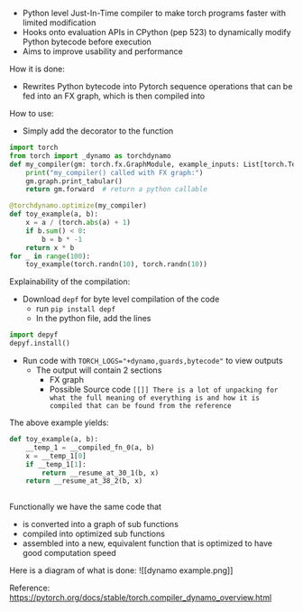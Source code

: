 * Python level Just-In-Time compiler to make torch programs faster with limited modification
* Hooks onto evaluation APIs in CPython (pep 523) to dynamically modify Python bytecode before execution
* Aims to improve usability and performance


How it is done:
* Rewrites Python bytecode into Pytorch sequence operations that can be fed into an FX graph, which is then compiled into 

How to use:
* Simply add the decorator to the function
```python
import torch
from torch import _dynamo as torchdynamo
def my_compiler(gm: torch.fx.GraphModule, example_inputs: List[torch.Tensor]):
    print("my_compiler() called with FX graph:")
    gm.graph.print_tabular()
    return gm.forward  # return a python callable

@torchdynamo.optimize(my_compiler)
def toy_example(a, b):
    x = a / (torch.abs(a) + 1)
    if b.sum() < 0:
        b = b * -1
    return x * b
for _ in range(100):
    toy_example(torch.randn(10), torch.randn(10))	
```

Explainability of the compilation:
* Download `depf` for byte level compilation of the code
	* run `pip install depf`
	* In the python file, add the lines
```python
import depyf
depyf.install()
```
* Run code with `TORCH_LOGS="+dynamo,guards,bytecode"` to view outputs
	* The output will contain 2 sections
		* FX graph
		* Possible Source code
`[[]] There is a lot of unpacking for what the full meaning of everything is and how it is compiled that can be found from the reference`

The above example yields:
```python
def toy_example(a, b):
    __temp_1 = __compiled_fn_0(a, b)
    x = __temp_1[0]
    if __temp_1[1]:
        return __resume_at_30_1(b, x)
    return __resume_at_38_2(b, x)
    
```
Functionally we have the same code that 
* is converted into a graph of sub functions
* compiled into optimized sub functions
* assembled into a new, equivalent function that is optimized to have good computation speed

Here is a diagram of what is done:
![[dynamo example.png]]

Reference:
https://pytorch.org/docs/stable/torch.compiler_dynamo_overview.html